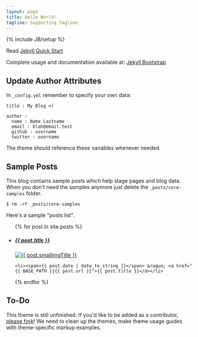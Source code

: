 ```yaml
---
layout: page
title: Hello World!
tagline: Supporting tagline
---
```

{% include JB/setup %}

Read [Jekyll Quick Start](http://jekyllbootstrap.com/usage/jekyll-quick-start.html)

Complete usage and documentation available at: [Jekyll Bootstrap](http://jekyllbootstrap.com)

## Update Author Attributes

In `_config.yml` remember to specify your own data:
    
    title : My Blog =)
    
    author :
      name : Name Lastname
      email : blah@email.test
      github : username
      twitter : username

The theme should reference these variables whenever needed.
    
## Sample Posts

This blog contains sample posts which help stage pages and blog data.
When you don't need the samples anymore just delete the `_posts/core-samples` folder.

    $ rm -rf _posts/core-samples

Here's a sample "posts list".

<ul id="projects">
  {% for post in site.posts %}
    <li class="item-project span4 {{ page.tags }}">
      <h5>
        <a href="{{ BASE_PATH }}{{ post.url }}">{{ post.title }}</a>
        <span class="arrow-port"></span>
      </h5>      
      <a class="hover-wrap fancybox" href="{{ post.largeImg }}" data-fancybox-group="gallery" title="{{ page.tagline}}">
        <img src="{{ post.smallImg }}" alt="{{ post.smallImgTitle }}" />
        <div class="overlay"></div>
        <i class="font-icon-plus"></i>
      </a>
    </li>


    <li><span>{{ post.date | date_to_string }}</span> &raquo; <a href="{{ BASE_PATH }}{{ post.url }}">{{ post.title }}</a></li>
  {% endfor %}
</ul>

## To-Do

This theme is still unfinished. If you'd like to be added as a contributor, [please fork](http://github.com/plusjade/jekyll-bootstrap)!
We need to clean up the themes, make theme usage guides with theme-specific markup examples.


